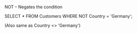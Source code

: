 NOT – Negates the condition

SELECT * 
FROM Customers
WHERE NOT Country = 'Germany';

(Also same as Country <> 'Germany')

